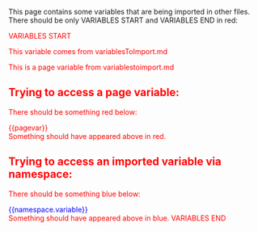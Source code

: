 This page contains some variables that are being imported in other files.
There should be only VARIABLES START and VARIABLES END in red:

<div style="color:red">
VARIABLES START

<variable name="var">This variable comes from variablesToImport.md</variable>

<variable name="pagevar">This is a page variable from variablestoimport.md</variable>

<import from="morevariablestoimport.md" as="namespace"/>

<variable name = "deepvar">

## Trying to access a page variable: 
There should be something red below:
<div style='color:red'>{{pagevar}}</div>
Something should have appeared above in red.

## Trying to access an imported variable via namespace: 
There should be something blue below:
<div style='color:blue'>{{namespace.variable}}</div>
Something should have appeared above in blue.
</variable>
VARIABLES END
</div>